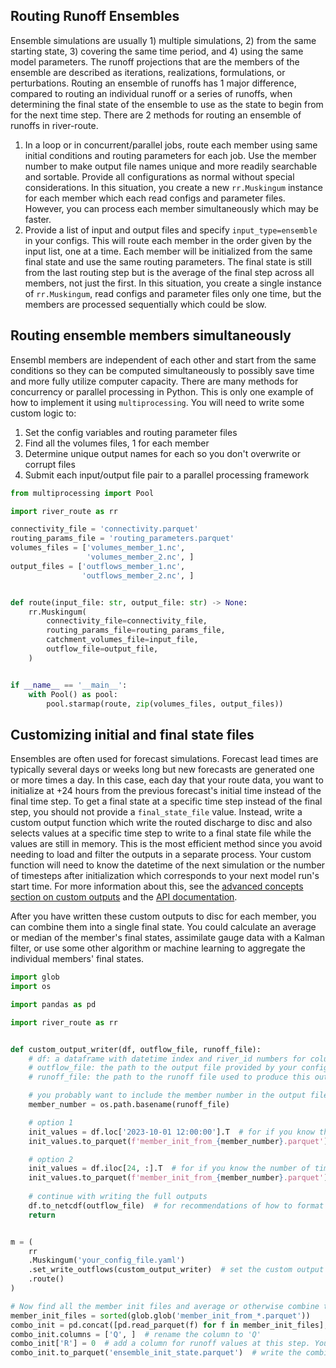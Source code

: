 ## Routing Runoff Ensembles

Ensemble simulations are usually 1) multiple simulations, 2) from the same starting state, 3) covering the same time period, and 4) using the same
model parameters. The runoff projections that are the members of the ensemble are described as iterations, realizations, formulations, or
perturbations. Routing an ensemble of runoffs has 1 major difference, compared to routing an individual runoff or a series of runoffs, when
determining the final state of the ensemble to use as the state to begin from for the next time step. There are 2 methods for routing an ensemble of 
runoffs in river-route.

1. In a loop or in concurrent/parallel jobs, route each member using same initial conditions and routing parameters for each job. Use the member number 
   to make output file names unique and more readily searchable and sortable. Provide all configurations as normal without special considerations. In 
   this situation, you create a new `rr.Muskingum` instance for each member which each read configs and parameter files. However, you can process each 
   member simultaneously which may be faster.
2. Provide a list of input and output files and specify `input_type=ensemble` in your configs. This will route each member in the order given by the
   input list, one at a time. Each member will be initialized from the same final state and use the same routing parameters. The final state is still 
   from the last routing step but is the average of the final step across all members, not just the first. In this situation, you create a single 
   instance of `rr.Muskingum`, read configs and parameter files only one time, but the members are processed sequentially which could be slow.

## Routing ensemble members simultaneously

Ensembl members are independent of each other and start from the same conditions so they can be computed simultaneously to possibly save time and 
more fully utilize computer capacity. There are many methods for concurrency or parallel processing in Python. This is only one example of how to 
implement it using `multiprocessing`. You will need to write some custom logic to:

1. Set the config variables and routing parameter files
2. Find all the volumes files, 1 for each member 
3. Determine unique output names for each so you don't overwrite or corrupt files
4. Submit each input/output file pair to a parallel processing framework

```python title="Parallel Routing Jobs for Ensemble Members"
from multiprocessing import Pool

import river_route as rr

connectivity_file = 'connectivity.parquet'
routing_params_file = 'routing_parameters.parquet'
volumes_files = ['volumes_member_1.nc',
                 'volumes_member_2.nc', ]
output_files = ['outflows_member_1.nc',
                'outflows_member_2.nc', ]


def route(input_file: str, output_file: str) -> None:
    rr.Muskingum(
        connectivity_file=connectivity_file,
        routing_params_file=routing_params_file,
        catchment_volumes_file=input_file,
        outflow_file=output_file,
    )


if __name__ == '__main__':
    with Pool() as pool:
        pool.starmap(route, zip(volumes_files, output_files))
```

## Customizing initial and final state files

Ensembles are often used for forecast simulations. Forecast lead times are typically several days or weeks long but new forecasts are generated one 
or more times a day. In this case, each day that your route data, you want to initialize at +24 hours from the previous forecast's initial time 
instead of the final time step. To get a final state at a specific time step instead of the final step, you should not provide a `final_state_file` 
value. Instead, write a custom output function which write the routed discharge to disc and also selects values at a specific time step to write to a 
final state file while the values are still in memory. This is the most efficient method since you avoid needing to load and filter the outputs in a 
separate process. Your custom function will need to know the datetime of the next simulation or the number of timesteps after initialization which 
corresponds to your next model run's start time. For more information about this, see the 
[advanced concepts section on custom outputs](./advanced-tutorial.md#customizing-outputs) and the 
[API documentation](../api.md#river_route.Muskingum.write_outflows).

After you have written these custom outputs to disc for each member, you can combine them into a single final state. You could calculate an average 
or median of the member's final states, assimilate gauge data with a Kalman filter, or use some other algorithm or machine learning to aggregate the 
individual members' final states.

```python title="Custom Outputs for Ensemble Member Init Files"
import glob
import os

import pandas as pd

import river_route as rr


def custom_output_writer(df, outflow_file, runoff_file):
    # df: a dataframe with datetime index and river_id numbers for columns with the routed discharge
    # outflow_file: the path to the output file provided by your config file
    # runoff_file: the path to the runoff file used to produce this output, if you need it

    # you probably want to include the member number in the output file name which could come from the outflow or runoff file
    member_number = os.path.basename(runoff_file)

    # option 1
    init_values = df.loc['2023-10-01 12:00:00'].T  # for if you know the exact time step to use
    init_values.to_parquet(f'member_init_from_{member_number}.parquet')  # write the next state to a file

    # option 2
    init_values = df.iloc[24, :].T  # for if you know the number of time steps after initialization to use
    init_values.to_parquet(f'member_init_from_{member_number}.parquet')  # write the next state to a file
    
    # continue with writing the full outputs
    df.to_netcdf(outflow_file)  # for recommendations of how to format this, refer to the API docs and/or source code
    return


m = (
    rr
    .Muskingum('your_config_file.yaml')
    .set_write_outflows(custom_output_writer)  # set the custom output writer function
    .route()
)

# Now find all the member init files and average or otherwise combine them to get the next state
member_init_files = sorted(glob.glob('member_init_from_*.parquet'))
combo_init = pd.concat([pd.read_parquet(f) for f in member_init_files], axis=1).mean(axis=1)
combo_init.columns = ['Q', ]  # rename the column to 'Q'
combo_init['R'] = 0  # add a column for runoff values at this step. You could get actual values from the runoff file sources.
combo_init.to_parquet('ensemble_init_state.parquet')  # write the combined state to a file
```
